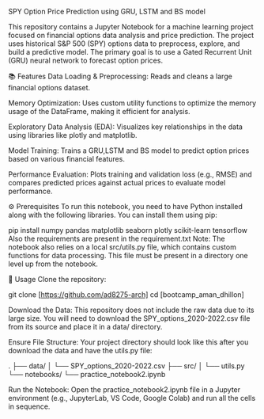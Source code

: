 SPY Option Price Prediction using GRU, LSTM and BS model

This repository contains a Jupyter Notebook for a machine learning project focused on financial options data analysis and price prediction. The project uses historical S&P 500 (SPY) options data to preprocess, explore, and build a predictive model. The primary goal is to use a Gated Recurrent Unit (GRU) neural network to forecast option prices.

📚 Features
Data Loading & Preprocessing: Reads and cleans a large financial options dataset.

Memory Optimization: Uses custom utility functions to optimize the memory usage of the DataFrame, making it efficient for analysis.

Exploratory Data Analysis (EDA): Visualizes key relationships in the data using libraries like plotly and matplotlib.

Model Training: Trains a GRU,LSTM and BS model to predict option prices based on various financial features.

Performance Evaluation: Plots training and validation loss (e.g., RMSE) and compares predicted prices against actual prices to evaluate model performance.

⚙️ Prerequisites
To run this notebook, you need to have Python installed along with the following libraries. You can install them using pip:

pip install numpy pandas matplotlib seaborn plotly scikit-learn tensorflow
Also the requirements are present in the requirement.txt
Note: The notebook also relies on a local src/utils.py file, which contains custom functions for data processing. This file must be present in a directory one level up from the notebook.

🚀 Usage
Clone the repository:

git clone [https://github.com/ad8275-arch]
cd [bootcamp_aman_dhillon]

Download the Data:
This repository does not include the raw data due to its large size. You will need to download the SPY_options_2020-2022.csv file from its source and place it in a data/ directory.

Ensure File Structure: Your project directory should look like this after you download the data and have the utils.py file:

.
├── data/
│   └── SPY_options_2020-2022.csv
├── src/
│   └── utils.py
└── notebooks/
    └── practice_notebook2.ipynb

Run the Notebook: Open the practice_notebook2.ipynb file in a Jupyter environment (e.g., JupyterLab, VS Code, Google Colab) and run all the cells in sequence.